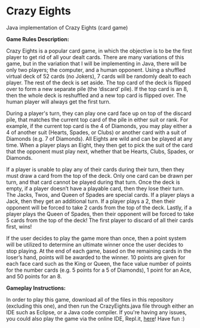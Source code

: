 # Crazy Eights
Java implementation of Crazy Eights (card game)

**Game Rules Description:**

Crazy Eights is a popular card game, in which the objective is to be the first player to get rid of all your dealt cards. 
There are many variations of this game, but in the variation that I will be implementing in Java, there will be only two players; the computer, and a human opponent. Using a shuffled virtual deck of 52 cards (no Jokers), 7 cards will be randomly dealt to each player. The rest of the deck is set aside. The top card of the deck is flipped over to form a new separate pile (the ‘discard’ pile). If the top card is an 8, then the whole deck is reshuffled and a new top card is flipped over. The human player will always get the first turn.

During a player's turn, they can play one card face up on top of the discard pile, that matches the current top card of the pile in either suit or rank. For example, if the current top card is the 4 of Diamonds, you may play either a 4 of another suit (Hearts, Spades, or Clubs) or another card with a suit of Diamonds (e.g. 7 of Diamonds). 
All Eights are wild and can be played at any time. When a player plays an Eight, they then get to pick the suit of the card that the opponent must play next, whether that be Hearts, Clubs, Spades, or Diamonds. 

If a player is unable to play any of their cards during their turn, then they must draw a card from the top of the deck. Only one card can be drawn per turn, and that card cannot be played during that turn. Once the deck is empty, if a player doesn’t have a playable card, then they lose their turn.
The Jacks, Twos, and Queen of Spades are special cards. If a player plays a Jack, then they get an additional turn. If a player plays a 2, then their opponent will be forced to take 2 cards from the top of the deck. Lastly, if a player plays the Queen of Spades, then their opponent will be forced to take 5 cards from the top of the deck!
The first player to discard of all their cards first, wins!

If the user decides to play the game more than once, then a point system will be utilized to determine an ultimate winner once the user decides to stop playing. At the end of each game, based on the remaining cards in the loser’s hand, points will be awarded to the winner. 10 points are given for each face card such as the King or Queen, the face value number of points for the number cards (e.g. 5 points for a 5 of Diamonds), 1 point for an Ace, and 50 points for an 8.

**Gameplay Instructions:**

In order to play this game, download all of the files in this repository (excluding this one), and then run the CrazyEights.java file through either an IDE such as Eclipse, or a Java code compiler. If you're having any issues, you could also play the game via the online IDE, Repl.it, [here](https://repl.it/@krishchopra8/Crazy-Eights#Main.java)! Have fun :)
